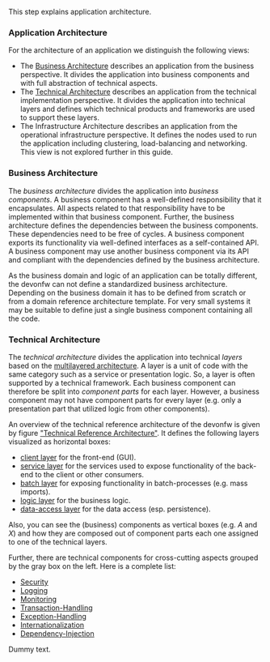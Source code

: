 This step explains application architecture.


### Application Architecture

For the architecture of an application we distinguish the following views:

* The [Business Architecture](https://github.com/devonfw/devon4j/blob/master/documentation/architecture.asciidoc#business-architecture) describes an application from the business perspective. It divides the application into business components and with full abstraction of technical aspects.
* The [Technical Architecture](https://github.com/devonfw/devon4j/blob/master/documentation/architecture.asciidoc#technical-architecture) describes an application from the technical implementation perspective. It divides the application into technical layers and defines which technical products and frameworks are used to support these layers.
* The Infrastructure Architecture describes an application from the operational infrastructure perspective. It defines the nodes used to run the application including clustering, load-balancing and networking. This view is not explored further in this guide.

### Business Architecture
The _business architecture_ divides the application into _business components_. A business component has a well-defined responsibility that it encapsulates. All aspects related to that responsibility have to be implemented within that business component. Further, the business architecture defines the dependencies between the business components. These dependencies need to be free of cycles. A business component exports its functionality via well-defined interfaces as a self-contained API. A business component may use another business component via its API and compliant with the dependencies defined by the business architecture.

As the business domain and logic of an application can be totally different, the devonfw can not define a standardized business architecture. Depending on the business domain it has to be defined from scratch or from a domain reference architecture template. For very small systems it may be suitable to define just a single business component containing all the code.

### Technical Architecture
The _technical architecture_ divides the application into technical _layers_ based on the [multilayered architecture](http://en.wikipedia.org/wiki/Multilayered_architecture). A layer is a unit of code with the same category such as a service or presentation logic. So, a layer is often supported by a technical framework. Each business component can therefore be split into _component parts_ for each layer. However, a business component may not have component parts for every layer (e.g. only a presentation part that utilized logic from other components).

An overview of the technical reference architecture of the devonfw is given by figure [&#34;Technical Reference Architecture&#34;](https://github.com/devonfw/devon4j/blob/master/documentation/architecture.asciidoc#img-t-architecture).
It defines the following layers visualized as horizontal boxes:

* [client layer](https://github.com/devonfw/devon4j/blob/master/documentation/guide-client-layer.asciidoc) for the front-end (GUI).
* [service layer](https://github.com/devonfw/devon4j/blob/master/documentation/guide-service-layer.asciidoc) for the services used to expose functionality of the
back-end to the client or other consumers.
* [batch layer](https://github.com/devonfw/devon4j/blob/master/documentation/guide-batch-layer.asciidoc) for exposing functionality in batch-processes (e.g. mass imports).
* [logic layer](https://github.com/devonfw/devon4j/blob/master/documentation/guide-logic-layer.asciidoc) for the business logic.
* [data-access layer](https://github.com/devonfw/devon4j/blob/master/documentation/guide-dataaccess-layer.asciidoc) for the data access (esp. persistence).

Also, you can see the (business) components as vertical boxes (e.g. _A_ and _X_) and how they are composed out of component parts each one assigned to one of the technical layers.

Further, there are technical components for cross-cutting aspects grouped by the gray box on the left. Here is a complete list:

* [Security](https://github.com/devonfw/devon4j/blob/master/documentation/guide-security.asciidoc)
* [Logging](https://github.com/devonfw/devon4j/blob/master/documentation/guide-logging.asciidoc)
* [Monitoring](https://github.com/devonfw/devon4j/blob/master/documentation/guide-monitoring.asciidoc)
* [Transaction-Handling](https://github.com/devonfw/devon4j/blob/master/documentation/guide-transactions.asciidoc)
* [Exception-Handling](https://github.com/devonfw/devon4j/blob/master/documentation/guide-exceptions.asciidoc)
* [Internationalization](https://github.com/devonfw/devon4j/blob/master/documentation/guide-i18n.asciidoc)
* [Dependency-Injection](https://github.com/devonfw/devon4j/blob/master/documentation/guide-dependency-injection.asciidoc)



Dummy text.
